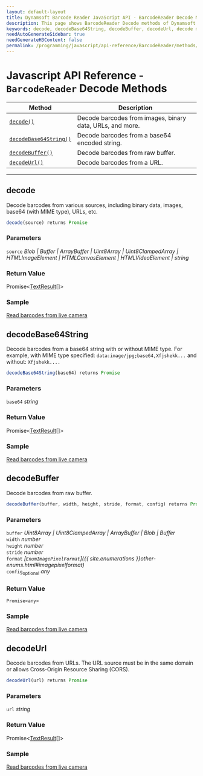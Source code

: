 ```yaml
---
layout: default-layout
title: Dynamsoft Barcode Reader JavaScript API - BarcodeReader Decode Methods
description: This page shows BarcodeReader Decode methods of Dynamsoft Barcode Reader JavaScript SDK.
keywords: decode, decodeBase64String, decodeBuffer, decodeUrl, decode methods, BarcodeReader, api reference, javascript, js
needAutoGenerateSidebar: true
needGenerateH3Content: false
permalink: /programming/javascript/api-reference/BarcodeReader/methods/decode-v8.2.3.html
---
```


# Javascript API Reference - `BarcodeReader` Decode Methods 

| Method               | Description |
|----------------------|-------------|
| [`decode()`](#decode) | Decode barcodes from images, binary data, URLs, and more. |
| [`decodeBase64String()`](#decodebase64string) | Decode barcodes from a base64 encoded string. |
| [`decodeBuffer()`](#decodebuffer) | Decode barcodes from raw buffer. |
| [`decodeUrl()`](#decodeurl) | Decode barcodes from a URL. |

---

## decode

Decode barcodes from various sources, including binary data, images, base64 (with MIME type), URLs, etc.

```javascript
decode(source) returns Promise
```

### Parameters

`source` *Blob | Buffer | ArrayBuffer | Uint8Array | Uint8ClampedArray | HTMLImageElement | HTMLCanvasElement | HTMLVideoElement | string*

### Return Value

Promise<[TextResult[]](../../global-interfaces.md#textresult)>
 
### Sample

[Read barcodes from live camera](https://demo.dynamsoft.com/dbr_wasm/barcode_reader_javascript.html)

## decodeBase64String

Decode barcodes from a base64 string with or without MIME type. For example, with MIME type specified: `data:image/jpg;base64,Xfjshekk...` and without: `Xfjshekk....`

```javascript
decodeBase64String(base64) returns Promise
```

### Parameters

`base64` *string*

### Return Value

Promise<[TextResult[]](../../global-interfaces.md#textresult)>


### Sample

[Read barcodes from live camera](https://demo.dynamsoft.com/dbr_wasm/barcode_reader_javascript.html)

## decodeBuffer

Decode barcodes from raw buffer.

```javascript
decodeBuffer(buffer, width, height, stride, format, config) returns Promise
```

### Parameters

`buffer` *Uint8Array | Uint8ClampedArray | ArrayBuffer | Blob | Buffer*  
`width` *number*  
`height` *number*  
`stride` *number*  
`format` *[`EnumImagePixelFormat`]({{ site.enumerations }}other-enums.html#imagepixelformat)*  
`config`<sub>optional</sub> *any*  

### Return Value

`Promise<any>`

### Sample

[Read barcodes from live camera](https://demo.dynamsoft.com/dbr_wasm/barcode_reader_javascript.html)

## decodeUrl

Decode barcodes from URLs. The URL source must be in the same domain or allows Cross-Origin Resource Sharing (CORS).

```javascript
decodeUrl(url) returns Promise
```

### Parameters

`url` *string*

### Return Value

Promise<[TextResult[]](../../global-interfaces.md#textresult)>

### Sample

[Read barcodes from live camera](https://demo.dynamsoft.com/dbr_wasm/barcode_reader_javascript.html)
